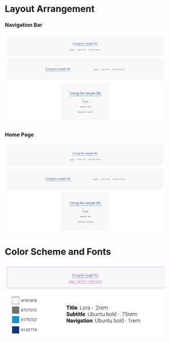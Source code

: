 # Layout Arrangement

### Navigation Bar

<p align="center">
    <img src="https://github.com/Jplaudir8/Front-end-exercises/blob/master/Making%20a%20Fully%20Responsive%20Site/Arrangement.png" width="900" alt="" title="Arrangement">
</p>

### Home Page

<p align="center">
    <img src="https://github.com/Jplaudir8/Front-end-exercises/blob/master/Creating%20a%20Navigation%20w:Flexbox/Arrangement.png" width="900" alt="" title="Arrangement">
</p>

# Color Scheme and Fonts

<p align="center">
    <img src="https://github.com/Jplaudir8/Front-end-exercises/blob/master/Creating%20a%20Navigation%20w:Flexbox/ColorandFontScheme.png" width="700" alt="" title="Color and Font Scheme">
</p>
